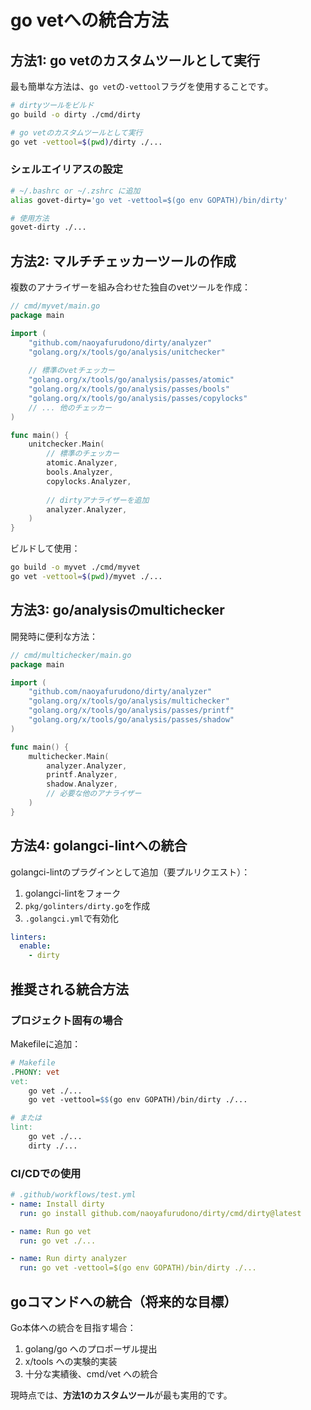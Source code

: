 # go vetへの統合方法

## 方法1: go vetのカスタムツールとして実行

最も簡単な方法は、`go vet`の`-vettool`フラグを使用することです。

```bash
# dirtyツールをビルド
go build -o dirty ./cmd/dirty

# go vetのカスタムツールとして実行
go vet -vettool=$(pwd)/dirty ./...
```

### シェルエイリアスの設定

```bash
# ~/.bashrc or ~/.zshrc に追加
alias govet-dirty='go vet -vettool=$(go env GOPATH)/bin/dirty'

# 使用方法
govet-dirty ./...
```

## 方法2: マルチチェッカーツールの作成

複数のアナライザーを組み合わせた独自のvetツールを作成：

```go
// cmd/myvet/main.go
package main

import (
    "github.com/naoyafurudono/dirty/analyzer"
    "golang.org/x/tools/go/analysis/unitchecker"
    
    // 標準のvetチェッカー
    "golang.org/x/tools/go/analysis/passes/atomic"
    "golang.org/x/tools/go/analysis/passes/bools"
    "golang.org/x/tools/go/analysis/passes/copylocks"
    // ... 他のチェッカー
)

func main() {
    unitchecker.Main(
        // 標準のチェッカー
        atomic.Analyzer,
        bools.Analyzer,
        copylocks.Analyzer,
        
        // dirtyアナライザーを追加
        analyzer.Analyzer,
    )
}
```

ビルドして使用：
```bash
go build -o myvet ./cmd/myvet
go vet -vettool=$(pwd)/myvet ./...
```

## 方法3: go/analysisのmultichecker

開発時に便利な方法：

```go
// cmd/multichecker/main.go
package main

import (
    "github.com/naoyafurudono/dirty/analyzer"
    "golang.org/x/tools/go/analysis/multichecker"
    "golang.org/x/tools/go/analysis/passes/printf"
    "golang.org/x/tools/go/analysis/passes/shadow"
)

func main() {
    multichecker.Main(
        analyzer.Analyzer,
        printf.Analyzer,
        shadow.Analyzer,
        // 必要な他のアナライザー
    )
}
```

## 方法4: golangci-lintへの統合

golangci-lintのプラグインとして追加（要プルリクエスト）：

1. golangci-lintをフォーク
2. `pkg/golinters/dirty.go`を作成
3. `.golangci.yml`で有効化

```yaml
linters:
  enable:
    - dirty
```

## 推奨される統合方法

### プロジェクト固有の場合

Makefileに追加：
```makefile
# Makefile
.PHONY: vet
vet:
	go vet ./...
	go vet -vettool=$$(go env GOPATH)/bin/dirty ./...

# または
lint: 
	go vet ./...
	dirty ./...
```

### CI/CDでの使用

```yaml
# .github/workflows/test.yml
- name: Install dirty
  run: go install github.com/naoyafurudono/dirty/cmd/dirty@latest

- name: Run go vet
  run: go vet ./...

- name: Run dirty analyzer  
  run: go vet -vettool=$(go env GOPATH)/bin/dirty ./...
```

## goコマンドへの統合（将来的な目標）

Go本体への統合を目指す場合：

1. golang/go へのプロポーザル提出
2. x/tools への実験的実装
3. 十分な実績後、cmd/vet への統合

現時点では、**方法1のカスタムツール**が最も実用的です。